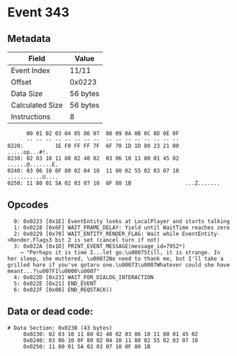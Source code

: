 # Event 343

## Metadata

| Field           | Value    |
|-----------------|----------|
| Event Index     | 11/11    |
| Offset          | 0x0223   |
| Data Size       | 56 bytes |
| Calculated Size | 56 bytes |
| Instructions    | 8        |

```
      00 01 02 03 04 05 06 07  08 09 0A 0B 0C 0D 0E 0F
      -- -- -- -- -- -- -- --  -- -- -- -- -- -- -- --
0220:          1E F0 FF FF 7F  6F 70 1D 1D 80 23 21 00     .....op...#!.
0230: 02 03 10 11 80 02 40 02  03 06 10 11 80 01 45 02  ......@.......E.
0240: 03 06 10 0F 80 02 04 10  11 80 02 55 02 03 07 10  ...........U....
0250: 11 80 01 5A 02 03 07 10  0F 80 1B                 ...Z.......     
```

## Opcodes

```
  0: 0x0223 [0x1E] EventEntity looks at LocalPlayer and starts talking
  1: 0x0228 [0x6F] WAIT_FRAME_DELAY: Yield until WaitTime reaches zero
  2: 0x0229 [0x70] WAIT_ENTITY_RENDER_FLAG: Wait while EventEntity->Render.Flags3 bit 2 is set (cancel turn if not)
  3: 0x022A [0x1D] PRINT_EVENT_MESSAGE(message_id=7952*)
    → "Perhaps it is time I...let go.\u0007Still, it is strange. In her sleep, she muttered, \u00072No need to thank me, but I'll take a grilled hare if you've gotaru one.\u00073\u0007Whatever could she have meant...?\u007F1\u0000\u0007"
  4: 0x022D [0x23] WAIT_FOR_DIALOG_INTERACTION
  5: 0x022E [0x21] END_EVENT
  6: 0x022F [0x00] END_REQSTACK()
```

## Data or dead code:

```
# Data Section: 0x0230 (43 bytes)
     0x0230: 02 03 10 11 80 02 40 02 03 06 10 11 80 01 45 02
     0x0240: 03 06 10 0F 80 02 04 10 11 80 02 55 02 03 07 10
     0x0250: 11 80 01 5A 02 03 07 10 0F 80 1B
```